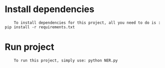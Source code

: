 # Install dependencies
		To install dependencies for this project, all you need to do is : pip install -r requirements.txt

# Run project
		To run this project, simply use: python NER.py
